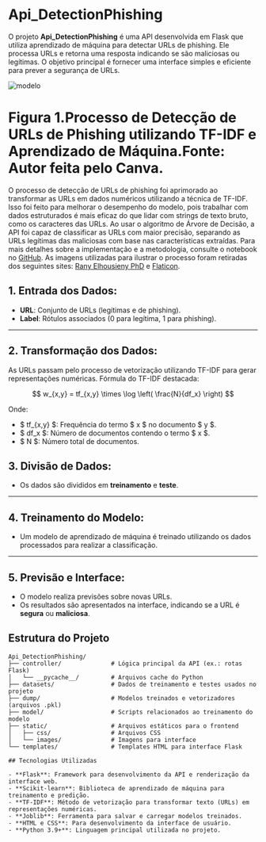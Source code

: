 # Api_DetectionPhishing

O projeto **Api_DetectionPhishing** é uma API desenvolvida em Flask que utiliza aprendizado de máquina para detectar URLs de phishing. Ele processa URLs e retorna uma resposta indicando se são maliciosas ou legítimas. O objetivo principal é fornecer uma interface simples e eficiente para prever a segurança de URLs.

![modelo](https://github.com/user-attachments/assets/a56259da-c170-4ecc-8ed2-ee3e3da56d19)
# Figura 1.Processo de Detecção de URLs de Phishing utilizando TF-IDF e Aprendizado de Máquina.Fonte: Autor feita pelo Canva.

O processo de detecção de URLs de phishing foi aprimorado ao transformar as URLs em dados numéricos utilizando a técnica de TF-IDF. Isso foi feito para melhorar o desempenho do modelo, pois trabalhar com dados estruturados é mais eficaz do que lidar com strings de texto bruto, como os caracteres das URLs. Ao usar o algoritmo de Árvore de Decisão, a API foi capaz de classificar as URLs com maior precisão, separando as URLs legítimas das maliciosas com base nas características extraídas. Para mais detalhes sobre a implementação e a metodologia, consulte o notebook no [GitHub](https://github.com/MatheuseduPinheiro/DetectorPhishingNotebook/blob/main/detection_phishing.ipynb). As imagens utilizadas para ilustrar o processo foram retiradas dos seguintes sites: [Rany Elhousieny PhD](https://www.linkedin.com/pulse/understanding-tf-idf-rany-elhousieny-phd%E1%B4%AC%E1%B4%AE%E1%B4%B0/) e [Flaticon](https://www.flaticon.com/br/icone-gratis/aprendizagem-profunda_8637101?related_id=8637101).


## 1. Entrada dos Dados:
- **URL**: Conjunto de URLs (legítimas e de phishing).
- **Label**: Rótulos associados (0 para legítima, 1 para phishing).

---

## 2. Transformação dos Dados:
As URLs passam pelo processo de vetorização utilizando TF-IDF para gerar representações numéricas.
Fórmula do TF-IDF destacada:

$$ w_{x,y} = tf_{x,y} \times \log \left( \frac{N}{df_x} \right) $$

Onde:

- $ tf_{x,y} $: Frequência do termo $ x $ no documento $ y $.
- $ df_x $: Número de documentos contendo o termo $ x $.
- $ N $: Número total de documentos.

## 3. Divisão de Dados:
- Os dados são divididos em **treinamento** e **teste**.

---

## 4. Treinamento do Modelo:
- Um modelo de aprendizado de máquina é treinado utilizando os dados processados para realizar a classificação.

---

## 5. Previsão e Interface:
- O modelo realiza previsões sobre novas URLs.
- Os resultados são apresentados na interface, indicando se a URL é **segura** ou **maliciosa**.


## Estrutura do Projeto

```plaintext
Api_DetectionPhishing/
├── controller/              # Lógica principal da API (ex.: rotas Flask)
│   └── __pycache__/         # Arquivos cache do Python
├── datasets/                # Dados de treinamento e testes usados no projeto
├── dump/                    # Modelos treinados e vetorizadores (arquivos .pkl)
├── model/                   # Scripts relacionados ao treinamento do modelo
├── static/                  # Arquivos estáticos para o frontend
│   ├── css/                 # Arquivos CSS
│   └── images/              # Imagens para interface
└── templates/               # Templates HTML para interface Flask

## Tecnologias Utilizadas

- **Flask**: Framework para desenvolvimento da API e renderização da interface web.  
- **Scikit-learn**: Biblioteca de aprendizado de máquina para treinamento e predição.  
- **TF-IDF**: Método de vetorização para transformar texto (URLs) em representações numéricas.  
- **Joblib**: Ferramenta para salvar e carregar modelos treinados.  
- **HTML e CSS**: Para desenvolvimento da interface de usuário.  
- **Python 3.9+**: Linguagem principal utilizada no projeto.  
